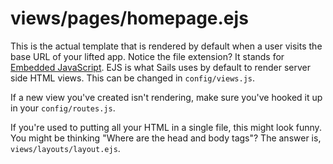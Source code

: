 # views/pages/homepage.ejs

This is the actual template that is rendered by default when a user visits the base URL of your lifted app.  Notice the file extension?  It stands for [Embedded JavaScript](http://embeddedjs.com/).  EJS is what Sails uses by default to render server side HTML views.  This can be changed in `config/views.js`.

If a new view you've created isn't rendering, make sure you've hooked it up in your `config/routes.js`.

If you're used to putting all your HTML in a single file, this might look funny.  You might be thinking "Where are the head and body tags"?  The answer is, `views/layouts/layout.ejs`.


<docmeta name="displayName" value="homepage.ejs">
